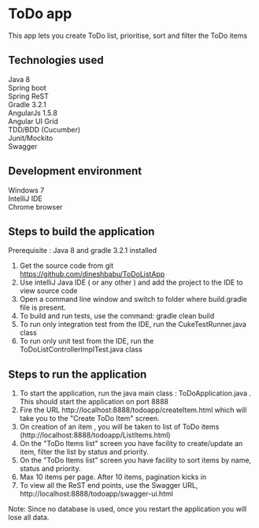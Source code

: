 # ToDo app

This app lets you create ToDo list, prioritise, sort and filter the ToDo items

## Technologies used

Java 8  
Spring boot  
Spring ReST  
Gradle 3.2.1  
AngularJs 1.5.8  
Angular UI Grid  
TDD/BDD (Cucumber)  
Junit/Mockito  
Swagger  

## Development environment

Windows 7  
IntelliJ IDE  
Chrome browser  

## Steps to build the application

Prerequisite : Java 8 and gradle 3.2.1 installed  

1) Get the source code from git https://github.com/dineshbabu/ToDoListApp
2) Use intelliJ Java IDE ( or any other ) and add the project to the IDE to view source code
3) Open a command line window and switch to folder where build.gradle file is present.
4) To build and run tests, use the command: gradle clean build
5) To run only integration test from the IDE, run the CukeTestRunner.java class
6) To run only unit test from the IDE, run the ToDoListControllerImplTest.java class

## Steps to run the application
1) To start the application, run the java main class : ToDoApplication.java . This should start the application on port 8888
2) Fire the URL http://localhost:8888/todoapp/createItem.html which will take you to the "Create ToDo Item" screen.
3) On creation of an item , you will be taken to list of ToDo items (http://localhost:8888/todoapp/ListItems.html)
4) On the "ToDo Items list" screen you have facility to create/update an item, filter the list by status and priority. 
5) On the "ToDo Items list" screen you have facility to sort items by name, status and priority. 
6) Max 10 items per page. After 10 items, pagination kicks in  
7) To view all the ReST end points, use the Swagger URL, http://localhost:8888/todoapp/swagger-ui.html

Note: Since no database is used, once you restart the application you will lose all data.
